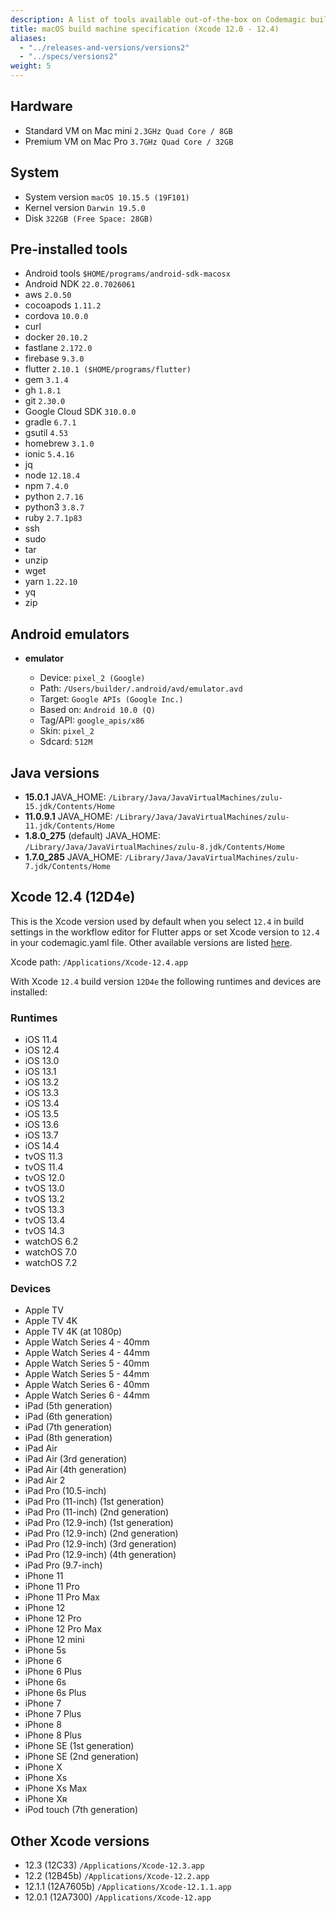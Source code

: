 ```yaml
---
description: A list of tools available out-of-the-box on Codemagic build machines.
title: macOS build machine specification (Xcode 12.0 - 12.4)
aliases:
  - "../releases-and-versions/versions2"
  - "../specs/versions2"
weight: 5
---
```


## Hardware

- Standard VM on Mac mini `2.3GHz Quad Core / 8GB`
- Premium VM on Mac Pro `3.7GHz Quad Core / 32GB`

## System

- System version `macOS 10.15.5 (19F101)`
- Kernel version `Darwin 19.5.0`
- Disk `322GB (Free Space: 28GB)`

## Pre-installed tools

- Android tools `$HOME/programs/android-sdk-macosx`
- Android NDK `22.0.7026061`
- aws `2.0.50`
- cocoapods `1.11.2`
- cordova `10.0.0`
- curl
- docker `20.10.2`
- fastlane `2.172.0`
- firebase `9.3.0`
- flutter `2.10.1 ($HOME/programs/flutter)`
- gem `3.1.4`
- gh `1.8.1`
- git `2.30.0`
- Google Cloud SDK `310.0.0`
- gradle `6.7.1`
- gsutil `4.53`
- homebrew `3.1.0`
- ionic `5.4.16`
- jq
- node `12.18.4`
- npm `7.4.0`
- python `2.7.16`
- python3 `3.8.7`
- ruby `2.7.1p83`
- ssh
- sudo
- tar
- unzip
- wget
- yarn `1.22.10`
- yq
- zip

## Android emulators

- **emulator**

  - Device: `pixel_2 (Google)`
  - Path: `/Users/builder/.android/avd/emulator.avd`
  - Target: `Google APIs (Google Inc.)`
  - Based on: `Android 10.0 (Q)`
  - Tag/API: `google_apis/x86`
  - Skin: `pixel_2`
  - Sdcard: `512M`

## Java versions

- **15.0.1** JAVA_HOME: `/Library/Java/JavaVirtualMachines/zulu-15.jdk/Contents/Home`
- **11.0.9.1** JAVA_HOME: `/Library/Java/JavaVirtualMachines/zulu-11.jdk/Contents/Home`
- **1.8.0_275** (default) JAVA_HOME: `/Library/Java/JavaVirtualMachines/zulu-8.jdk/Contents/Home`
- **1.7.0_285** JAVA_HOME: `/Library/Java/JavaVirtualMachines/zulu-7.jdk/Contents/Home`

## Xcode 12.4 (12D4e)

This is the Xcode version used by default when you select `12.4` in build settings in the workflow
editor for Flutter apps or set Xcode version to `12.4` in your codemagic.yaml file.
Other available versions are listed [here](#other-xcode-versions).

Xcode path: `/Applications/Xcode-12.4.app`

With Xcode `12.4` build version `12D4e` the following runtimes and devices are installed:

### Runtimes

- iOS 11.4
- iOS 12.4
- iOS 13.0
- iOS 13.1
- iOS 13.2
- iOS 13.3
- iOS 13.4
- iOS 13.5
- iOS 13.6
- iOS 13.7
- iOS 14.4
- tvOS 11.3
- tvOS 11.4
- tvOS 12.0
- tvOS 13.0
- tvOS 13.2
- tvOS 13.3
- tvOS 13.4
- tvOS 14.3
- watchOS 6.2
- watchOS 7.0
- watchOS 7.2

### Devices

- Apple TV
- Apple TV 4K
- Apple TV 4K (at 1080p)
- Apple Watch Series 4 - 40mm
- Apple Watch Series 4 - 44mm
- Apple Watch Series 5 - 40mm
- Apple Watch Series 5 - 44mm
- Apple Watch Series 6 - 40mm
- Apple Watch Series 6 - 44mm
- iPad (5th generation)
- iPad (6th generation)
- iPad (7th generation)
- iPad (8th generation)
- iPad Air
- iPad Air (3rd generation)
- iPad Air (4th generation)
- iPad Air 2
- iPad Pro (10.5-inch)
- iPad Pro (11-inch) (1st generation)
- iPad Pro (11-inch) (2nd generation)
- iPad Pro (12.9-inch) (1st generation)
- iPad Pro (12.9-inch) (2nd generation)
- iPad Pro (12.9-inch) (3rd generation)
- iPad Pro (12.9-inch) (4th generation)
- iPad Pro (9.7-inch)
- iPhone 11
- iPhone 11 Pro
- iPhone 11 Pro Max
- iPhone 12
- iPhone 12 Pro
- iPhone 12 Pro Max
- iPhone 12 mini
- iPhone 5s
- iPhone 6
- iPhone 6 Plus
- iPhone 6s
- iPhone 6s Plus
- iPhone 7
- iPhone 7 Plus
- iPhone 8
- iPhone 8 Plus
- iPhone SE (1st generation)
- iPhone SE (2nd generation)
- iPhone X
- iPhone Xs
- iPhone Xs Max
- iPhone Xʀ
- iPod touch (7th generation)

## Other Xcode versions

- 12.3 (12C33) `/Applications/Xcode-12.3.app`
- 12.2 (12B45b) `/Applications/Xcode-12.2.app`
- 12.1.1 (12A7605b) `/Applications/Xcode-12.1.1.app`
- 12.0.1 (12A7300) `/Applications/Xcode-12.app`
